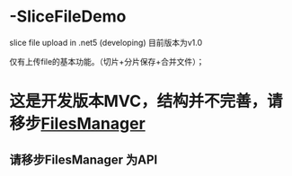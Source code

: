 # -SliceFileDemo
slice file upload in .net5 (developing)
目前版本为v1.0

仅有上传file的基本功能。（切片+分片保存+合并文件）；

# 这是开发版本MVC，结构并不完善，请移步[FilesManager](https://github.com/HkSuen/FilesManager)
## 请移步FilesManager 为API
